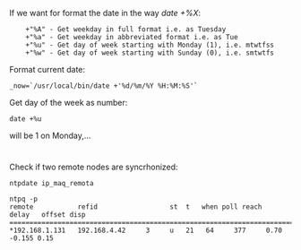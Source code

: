 If we want for format the date in the way _date +%X_:
```
    +"%A" - Get weekday in full format i.e. as Tuesday
    +"%a" - Get weekday in abbreviated format i.e. as Tue
    +"%u" - Get day of week starting with Monday (1), i.e. mtwtfss
    +"%w" - Get day of week starting with Sunday (0), i.e. smtwtfs
```
Format current date:
```
_now=`/usr/local/bin/date +'%d/%m/%Y %H:%M:%S'`
```
Get day of the week as number:
```
date +%u
```
will be 1 on Monday,...


# 

Check if two remote nodes are syncrhonized:
```
ntpdate ip_maq_remota
```
```
ntpq -p
remote           refid      			st 	t 	when poll reach   delay   offset disp
================================================================================
*192.168.1.131   192.168.4.42     3 	u   21   64  	377     0.70    -0.155 0.15
```
